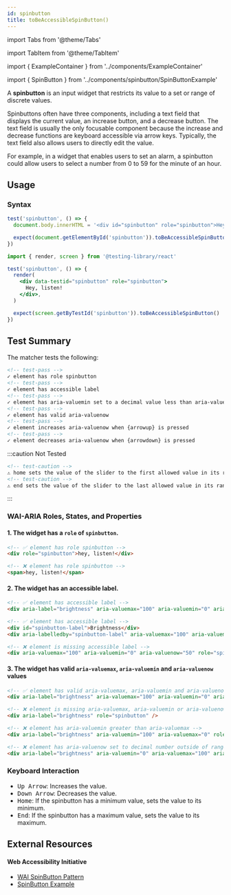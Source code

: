 ```yaml
---
id: spinbutton
title: toBeAccessibleSpinButton()
---
```


import Tabs from '@theme/Tabs'

import TabItem from '@theme/TabItem'

import { ExampleContainer } from '../components/ExampleContainer'

import { SpinButton } from '../components/spinbutton/SpinButtonExample'

<div className="intro-text">A <strong>spinbutton</strong> is an input widget that restricts its value to a set or range of discrete values.</div>

Spinbuttons often have three components, including a text field that displays the current value, an increase button, and a decrease button. The text field is usually the only focusable component because the increase and decrease functions are keyboard accessible via arrow keys. Typically, the text field also allows users to directly edit the value.

For example, in a widget that enables users to set an alarm, a spinbutton could allow users to select a number from 0 to 59 for the minute of an hour.

<ExampleContainer>
<SpinButton />
</ExampleContainer>

## Usage

### Syntax

<Tabs>
<TabItem label="Vanilla JS" value="js">

```js
test('spinbutton', () => {
  document.body.innerHTML = '<div id="spinbutton" role="spinbutton">Hey, listen!</div>'

  expect(document.getElementById('spinbutton')).toBeAccessibleSpinButton()
})
```

</TabItem>
<TabItem default label="React + Testing Library" value="rtl">

```jsx
import { render, screen } from '@testing-library/react'

test('spinbutton', () => {
  render(
    <div data-testid="spinbutton" role="spinbutton">
      Hey, listen!
    </div>,
  )

  expect(screen.getByTestId('spinbutton')).toBeAccessibleSpinButton()
})
```

</TabItem>
</Tabs>

## Test Summary

The matcher tests the following:

```html
<!-- test-pass -->
✓ element has role spinbutton
<!-- test-pass -->
✓ element has accessible label
<!-- test-pass -->
✓ element has aria-valuemin set to a decimal value less than aria-valuemax
<!-- test-pass -->
✓ element has valid aria-valuenow
<!-- test-pass -->
✓ element increases aria-valuenow when {arrowup} is pressed
<!-- test-pass -->
✓ element decreases aria-valuenow when {arrowdown} is pressed
```

:::caution Not Tested

```html
<!-- test-caution -->
⚠️ home sets the value of the slider to the first allowed value in its range
<!-- test-caution -->
⚠️ end sets the value of the slider to the last allowed value in its range
```

:::

### WAI-ARIA Roles, States, and Properties

#### 1. The widget has a `role` of `spinbutton`.

```html
<!-- ✅ element has role spinbutton -->
<div role="spinbutton">hey, listen!</div>

<!-- ❌ element has role spinbutton -->
<span>hey, listen!</span>
```

#### 2. The widget has an accessible label.

```html
<!-- ✅ element has accessible label -->
<div aria-label="brightness" aria-valuemax="100" aria-valuemin="0" aria-valuenow="50" role="spinbutton" />

<!-- ✅ element has accessible label -->
<div id="spinbutton-label">Brightness</div>
<div aria-labelledby="spinbutton-label" aria-valuemax="100" aria-valuemin="0" aria-valuenow="50" role="spinbutton" />

<!-- ❌ element is missing accessible label -->
<div aria-valuemax="100" aria-valuemin="0" aria-valuenow="50" role="spinbutton" />
```

#### 3. The widget has valid `aria-valuemax`, `aria-valuemin` and `aria-valuenow` values

```html
<!-- ✅ element has valid aria-valuemax, aria-valuemin and aria-valuenow -->
<div aria-label="brightness" aria-valuemax="100" aria-valuemin="0" aria-valuenow="50" role="spinbutton" />

<!-- ❌ element is missing aria-valuemax, aria-valuemin or aria-valuenow properties -->
<div aria-label="brightness" role="spinbutton" />

<!-- ❌ element has aria-valuemin greater than aria-valuemax -->
<div aria-label="brightness" aria-valuemin="100" aria-valuemax="0" role="spinbutton" />

<!-- ❌ element has aria-valuenow set to decimal number outside of range -->
<div aria-label="brightness" aria-valuemin="0" aria-valuemax="100" aria-valuenow="200" role="spinbutton" />
```

### Keyboard Interaction

- <kbd>Up Arrow</kbd>: Increases the value.
- <kbd>Down Arrow</kbd>: Decreases the value.
- <kbd>Home</kbd>: If the spinbutton has a minimum value, sets the value to its minimum.
- <kbd>End</kbd>: If the spinbutton has a maximum value, sets the value to its maximum.

## External Resources

#### Web Accessibility Initiative

- [WAI SpinButton Pattern](https://www.w3.org/WAI/ARIA/apg/patterns/spinbutton/)
- [SpinButton Example](https://www.w3.org/WAI/ARIA/apg/example-index/spinbutton/spinbutton.html)

